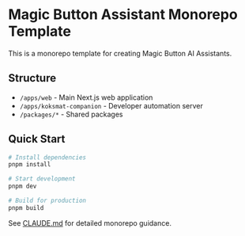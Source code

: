 # Magic Button Assistant Monorepo Template

This is a monorepo template for creating Magic Button AI Assistants.

## Structure

- `/apps/web` - Main Next.js web application
- `/apps/koksmat-companion` - Developer automation server  
- `/packages/*` - Shared packages

## Quick Start

```bash
# Install dependencies
pnpm install

# Start development
pnpm dev

# Build for production
pnpm build
```

See [CLAUDE.md](./CLAUDE.md) for detailed monorepo guidance.